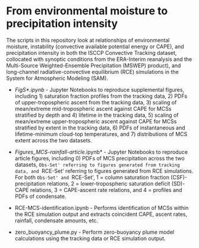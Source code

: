 # From environmental moisture to precipitation intensity 
The scripts in this repository look at relationships of environmental moisture, instability (convective available potential energy or CAPE), and precipitation intensity in both the ISCCP Convective Tracking dataset, collocated with synoptic conditions from the ERA-Interim reanalysis and the Multi-Source Weighted-Ensemble Precipitation (MSWEP) product), and long-channel radiative-convective equilibrium (RCE) simulations in the System for Atmospheric Modeling (SAM).

- *FigS\*.ipynb* - Jupyter Notebooks to reproduce supplemental figures, including 1) saturation fraction profiles from the tracking data, 2) PDFs of upper-tropospheric ascent from the tracking data, 3) scaling of mean/extreme mid-tropospheric ascent against CAPE for MCSs stratified by depth and 4) lifetime in the tracking data, 5) scaling of mean/extreme upper-tropospheric ascent against CAPE for MCSs stratified by extent in the tracking data, 6) PDFs of instantaneous and lifetime-minimum cloud-top temperatures, and 7) distributions of MCS extent across the two datasets.

- *Figures\_MCS-rainfall-article*.ipynb* - Jupyter Notebooks to reproduce article figures, including 0) PDFs of MCS precipitation across the two datasets, `Obs-Set' referring to figures generated from tracking data, and `RCE-Set' referring to figures generated from RCE simulations. For both `Obs-Set' and `RCE-Set', 1 = column saturation fraction (CSF)-precipitation relations, 2 = lower-tropospheric saturation deficit (SD)-CAPE relations, 3 = CAPE-ascent rate relations, and 4 = profiles and PDFs of condensate.

- RCE-MCS-identification.ipynb - Performs identification of MCSs within the RCE simulation output and extracts coincident CAPE, ascent rates, rainfall, condensate amounts, etc.

- zero\_buoyancy\_plume.py - Perform zero-buoyancy plume model calculations using the tracking data or RCE simulation output.
